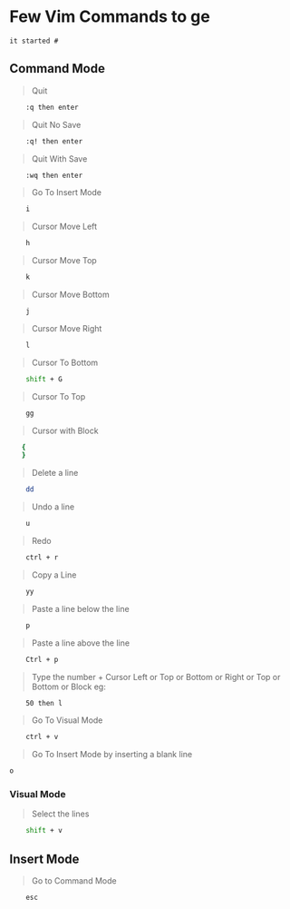 # Few Vim Commands to ge
    it started #

## Command Mode ##

> Quit
```bash
    :q then enter
```

> Quit No Save
```bash
    :q! then enter
```

> Quit With Save
```bash
    :wq then enter
```

> Go To Insert Mode
```bash
    i
```

> Cursor Move Left
```bash
    h
```

> Cursor Move Top
```bash
    k
```
> Cursor Move Bottom
```bash
    j
```
> Cursor Move Right
```bash
    l
```
> Cursor To Bottom
```bash
    shift + G
```

> Cursor To Top
```bash
    gg
```

> Cursor with Block
```bash
   {
   }
```

> Delete a line
```bash
    dd
```

> Undo a line
```bash
    u
```

> Redo
```bash
    ctrl + r
```

> Copy a Line
```bash
    yy
```

> Paste a line below the line
```bash
    p
```

> Paste a line above the line
```bash
    Ctrl + p
```

> Type the number + Cursor Left or Top or Bottom or Right or Top or Bottom or Block
eg:
```bash
    50 then l
```

> Go To Visual Mode
```bash
    ctrl + v 
```

> Go To Insert Mode by inserting a blank line
```bash
o
```

### Visual Mode ###
> Select the lines
```bash
    shift + v
```

## Insert Mode ##

> Go to Command Mode
```bash
    esc
```